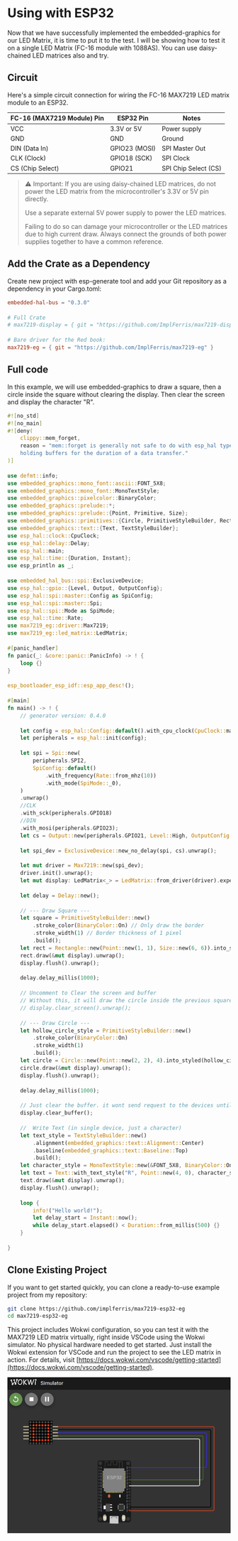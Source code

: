 # Using with ESP32

Now that we have successfully implemented the embedded-graphics for our LED Matrix, it is time to put it to the test. I will be showing how to test it on a single LED Matrix (FC-16 module with 1088AS). You can use daisy-chained LED matrices also and try.


## Circuit

Here's a simple circuit connection for wiring the FC-16 MAX7219 LED matrix module to an ESP32.

| FC-16 (MAX7219 Module) Pin | ESP32 Pin     | Notes                |
| -------------------------- | ------------- | -------------------- |
| VCC                        | 3.3V or 5V    | Power supply         |
| GND                        | GND           | Ground               |
| DIN (Data In)              | GPIO23 (MOSI) | SPI Master Out       |
| CLK (Clock)                | GPIO18 (SCK)  | SPI Clock            |
| CS  (Chip Select)          | GPIO21        | SPI Chip Select (CS) |

> ⚠️  Important: If you are using daisy-chained LED matrices, do not power the LED matrix from the microcontroller's 3.3V or 5V pin directly.
>
> Use a separate external 5V power supply to power the LED matrices.
>
> Failing to do so can damage your microcontroller or the LED matrices due to high current draw.
> Always connect the grounds of both power supplies together to have a common reference.


## Add the Crate as a Dependency

Create new project with esp-generate tool and add your Git repository as a dependency in your Cargo.toml:

```toml
embedded-hal-bus = "0.3.0"

# Full Crate
# max7219-display = { git = "https://github.com/ImplFerris/max7219-display", features = [] }

# Bare driver for the Red book:
max7219-eg = { git = "https://github.com/ImplFerris/max7219-eg" }
```

## Full code

In this example, we will use embedded-graphics to draw a square, then a circle inside the square without clearing the display. Then clear the screen and display the character "R".

```rust
#![no_std]
#![no_main]
#![deny(
    clippy::mem_forget,
    reason = "mem::forget is generally not safe to do with esp_hal types, especially those \
    holding buffers for the duration of a data transfer."
)]

use defmt::info;
use embedded_graphics::mono_font::ascii::FONT_5X8;
use embedded_graphics::mono_font::MonoTextStyle;
use embedded_graphics::pixelcolor::BinaryColor;
use embedded_graphics::prelude::*;
use embedded_graphics::prelude::{Point, Primitive, Size};
use embedded_graphics::primitives::{Circle, PrimitiveStyleBuilder, Rectangle};
use embedded_graphics::text::{Text, TextStyleBuilder};
use esp_hal::clock::CpuClock;
use esp_hal::delay::Delay;
use esp_hal::main;
use esp_hal::time::{Duration, Instant};
use esp_println as _;

use embedded_hal_bus::spi::ExclusiveDevice;
use esp_hal::gpio::{Level, Output, OutputConfig};
use esp_hal::spi::master::Config as SpiConfig;
use esp_hal::spi::master::Spi;
use esp_hal::spi::Mode as SpiMode;
use esp_hal::time::Rate;
use max7219_eg::driver::Max7219;
use max7219_eg::led_matrix::LedMatrix;

#[panic_handler]
fn panic(_: &core::panic::PanicInfo) -> ! {
    loop {}
}

esp_bootloader_esp_idf::esp_app_desc!();

#[main]
fn main() -> ! {
    // generator version: 0.4.0

    let config = esp_hal::Config::default().with_cpu_clock(CpuClock::max());
    let peripherals = esp_hal::init(config);

    let spi = Spi::new(
        peripherals.SPI2,
        SpiConfig::default()
            .with_frequency(Rate::from_mhz(10))
            .with_mode(SpiMode::_0),
    )
    .unwrap()
    //CLK
    .with_sck(peripherals.GPIO18)
    //DIN
    .with_mosi(peripherals.GPIO23);
    let cs = Output::new(peripherals.GPIO21, Level::High, OutputConfig::default());

    let spi_dev = ExclusiveDevice::new_no_delay(spi, cs).unwrap();

    let mut driver = Max7219::new(spi_dev);
    driver.init().unwrap();
    let mut display: LedMatrix<_> = LedMatrix::from_driver(driver).expect("valid device count");

    let delay = Delay::new();

    // --- Draw Square ---
    let square = PrimitiveStyleBuilder::new()
        .stroke_color(BinaryColor::On) // Only draw the border
        .stroke_width(1) // Border thickness of 1 pixel
        .build();
    let rect = Rectangle::new(Point::new(1, 1), Size::new(6, 6)).into_styled(square);
    rect.draw(&mut display).unwrap();
    display.flush().unwrap();

    delay.delay_millis(1000);

    // Uncomment to Clear the screen and buffer
    // Without this, it will draw the circle inside the previous square
    // display.clear_screen().unwrap();

    // --- Draw Circle ---
    let hollow_circle_style = PrimitiveStyleBuilder::new()
        .stroke_color(BinaryColor::On)
        .stroke_width(1)
        .build();
    let circle = Circle::new(Point::new(2, 2), 4).into_styled(hollow_circle_style);
    circle.draw(&mut display).unwrap();
    display.flush().unwrap();

    delay.delay_millis(1000);

    // Just clear the buffer. it wont send request to the devices until the flush.
    display.clear_buffer();

    //  Write Text (in single device, just a character)
    let text_style = TextStyleBuilder::new()
        .alignment(embedded_graphics::text::Alignment::Center)
        .baseline(embedded_graphics::text::Baseline::Top)
        .build();
    let character_style = MonoTextStyle::new(&FONT_5X8, BinaryColor::On);
    let text = Text::with_text_style("R", Point::new(4, 0), character_style, text_style);
    text.draw(&mut display).unwrap();
    display.flush().unwrap();

    loop {
        info!("Hello world!");
        let delay_start = Instant::now();
        while delay_start.elapsed() < Duration::from_millis(500) {}
    }

}
```

## Clone Existing Project

If you want to get started quickly, you can clone a ready-to-use example project from my repository:

```sh
git clone https://github.com/implferris/max7219-esp32-eg
cd max7219-esp32-eg
```

This project includes Wokwi configuration, so you can test it with the MAX7219 LED matrix virtually, right inside VSCode using the Wokwi simulator. No physical hardware needed to get started. Just install the Wokwi extension for VSCode and run the project to see the LED matrix in action. For details, visit [https://docs.wokwi.com/vscode/getting-started](https://docs.wokwi.com/vscode/getting-started).

<img style="display: block; margin: auto;" alt="MAX7219 Dot Matrix Display with ESP32 in Vscode Wokwi simulator" src="../max7219/images/max7219-esp32-rust-wokwi-simulator.png"/>


